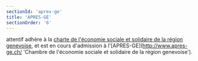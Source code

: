 ```yaml
---
sectionId: 'apres-ge'
title: 'APRES-GE'
sectionOrder: '6'
---
```


<span class="attentif">attentif</span> adhère à la [charte de l'économie sociale et solidaire de la région genevoise](http://www.apres-ge.ch/node/32136), et est en cours d'admission à l'[APRES-GE](http://www.apres-ge.ch/ 'Chambre de l'économie sociale et solidaire de la région genevoise').
